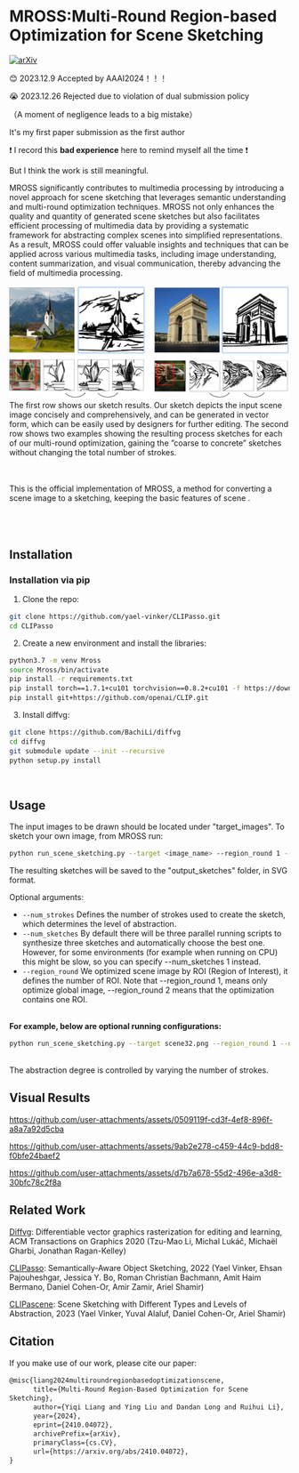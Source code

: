 # MROSS:Multi-Round Region-based Optimization for Scene Sketching

[![arXiv](https://img.shields.io/badge/arXiv-2410.04072-b31b1b.svg)](https://arxiv.org/abs/2410.04072)

😊 2023.12.9 Accepted by AAAI2024！！！

😭 2023.12.26 Rejected due to violation of dual submission policy

（A moment of negligence leads to a big mistake）

It's my first paper submission as the first author

❗ I record this **bad experience** here to remind myself all the time ❗

But I think the work is still meaningful. 

MROSS significantly contributes to multimedia processing by introducing a novel approach for scene sketching that leverages semantic understanding and multi-round optimization techniques. MROSS not only enhances the quality and quantity of generated scene sketches but also facilitates efficient processing of multimedia data by providing a systematic framework for abstracting complex scenes into simplified representations. As a result, MROSS could offer valuable insights and techniques that can be applied across various multimedia tasks, including image understanding, content summarization, and visual communication, thereby advancing the field of multimedia processing.

![](repo_images/teaser.jpg?raw=true)
The first row shows our sketch results. Our sketch depicts the input scene image concisely and comprehensively, and
can be generated in vector form, which can be easily used by designers for further editing. The second row shows two examples
showing the resulting process sketches for each of our multi-round optimization, gaining the ”coarse to concrete” sketches
without changing the total number of strokes.

<br>
<br>
This is the official implementation of MROSS, a method for converting a scene image to a sketching, keeping the basic features of scene . <br>

<br>
<br>

    
<br>

## Installation
### Installation via pip
1.  Clone the repo:
```bash
git clone https://github.com/yael-vinker/CLIPasso.git
cd CLIPasso
```
2. Create a new environment and install the libraries:
```bash
python3.7 -m venv Mross
source Mross/bin/activate
pip install -r requirements.txt
pip install torch==1.7.1+cu101 torchvision==0.8.2+cu101 -f https://download.pytorch.org/whl/torch_stable.html
pip install git+https://github.com/openai/CLIP.git
```
3. Install diffvg:
```bash
git clone https://github.com/BachiLi/diffvg
cd diffvg
git submodule update --init --recursive
python setup.py install
```

<br>

## Usage

<!-- #### Run a model on your own image -->

The input images to be drawn should be located under "target_images".
To sketch your own image, from MROSS run:
```bash
python run_scene_sketching.py --target <image_name> --region_round 1 --num_strokes 48  --num_sketches 1
```
The resulting sketches will be saved to the "output_sketches" folder, in SVG format.

Optional arguments:
* ```--num_strokes``` Defines the number of strokes used to create the sketch, which determines the level of abstraction.
* ```--num_sketches``` By default there will be three parallel running scripts to synthesize three sketches and automatically choose the best one. However, for some environments (for example when running on CPU) this might be slow, so you can specify --num_sketches 1 instead.
* ```--region_round```  We optimized scene image by ROI (Region of Interest), it defines the number of ROI. Note that --region_round 1, means only optimize global image, --region_round 2 means that the optimization contains one ROI.


<br>
<b>For example, below are optional running configurations:</b>
<br>

```bash
python run_scene_sketching.py --target scene32.png --region_round 1 --num_strokes 48  --num_sketches 1
```
<br> The abstraction degree is controlled by varying the number of strokes.

## Visual Results
https://github.com/user-attachments/assets/0509119f-cd3f-4ef8-896f-a8a7a92d5cba

https://github.com/user-attachments/assets/9ab2e278-c459-44c9-bdd8-f0bfe24baef2

https://github.com/user-attachments/assets/d7b7a678-55d2-496e-a3d8-30bfc78c2f8a


## Related Work
[Diffvg](https://github.com/BachiLi/diffvg): Differentiable vector graphics rasterization for editing and learning, ACM Transactions on Graphics 2020 (Tzu-Mao Li, Michal Lukáč, Michaël Gharbi, Jonathan Ragan-Kelley)

[CLIPasso](https://arxiv.org/abs/2202.05822): Semantically-Aware Object Sketching, 2022 (Yael Vinker, Ehsan Pajouheshgar, Jessica Y. Bo, Roman Christian Bachmann, Amit Haim Bermano, Daniel Cohen-Or, Amir Zamir, Ariel Shamir)

[CLIPascene](https://arxiv.org/abs/2211.17256): Scene Sketching with Different Types and Levels of Abstraction, 2023 (Yael Vinker, Yuval Alaluf, Daniel Cohen-Or, Ariel Shamir)


## Citation
If you make use of our work, please cite our paper:

```
@misc{liang2024multiroundregionbasedoptimizationscene,
      title={Multi-Round Region-Based Optimization for Scene Sketching}, 
      author={Yiqi Liang and Ying Liu and Dandan Long and Ruihui Li},
      year={2024},
      eprint={2410.04072},
      archivePrefix={arXiv},
      primaryClass={cs.CV},
      url={https://arxiv.org/abs/2410.04072}, 
}
```


